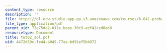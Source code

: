 ```yaml
---
content_type: resource
description: ''
file: https://ol-ocw-studio-app-qa.s3.amazonaws.com/courses/6-041-probabilistic-systems-analysis-and-applied-probability-spring-2006/4472d39cfe44a04977aabd91ef5b4972_tut02_sol.pdf
file_type: application/pdf
parent_uid: 72e75de2-011e-beee-30c9-acf41ced8ab8
resourcetype: Document
title: tut02_sol.pdf
uid: 4472d39c-fe44-a049-77aa-bd91ef5b4972
---
```

